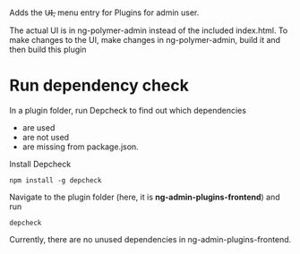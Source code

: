 Adds the U̶I̶, menu entry for Plugins for admin user.

The actual UI is in ng-polymer-admin instead of the included index.html. To make changes to the UI, make changes in ng-polymer-admin, build it and then build this plugin

# Run dependency check

In a plugin folder, run Depcheck to find out which dependencies



*  are used
*  are not used
*  are missing from package.json.

Install Depcheck



```
npm install -g depcheck
```

Navigate to the plugin folder (here, it is **ng-admin-plugins-frontend**) and run
```
depcheck
```

Currently, there are no unused dependencies in ng-admin-plugins-frontend.
